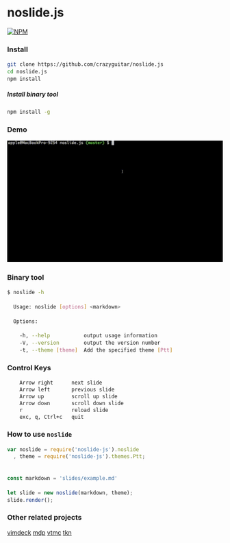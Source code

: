 # noslide.js

[![NPM](https://nodei.co/npm/noslide-js.png?compact=true)](https://nodei.co/npm/noslide-js/)

### Install

```bash
git clone https://github.com/crazyguitar/noslide.js
cd noslide.js
npm install
```
##### Install binary tool

```bash
npm install -g
```


### Demo

![](images/demo.gif)

### Binary tool

```bash
$ noslide -h

  Usage: noslide [options] <markdown>

  Options:

    -h, --help           output usage information
    -V, --version        output the version number
    -t, --theme [theme]  Add the specified theme [Ptt]
```

### Control Keys

```
    Arrow right      next slide
    Arrow left       previous slide
    Arrow up         scroll up slide
    Arrow down       scroll down slide
    r                reload slide
    exc, q, Ctrl+c   quit
```


### How to use ``noslide``

```js
var noslide = require('noslide-js').noslide
  , theme = require('noslide-js').themes.Ptt;


const markdown = 'slides/example.md'

let slide = new noslide(markdown, theme);
slide.render();
```

### Other related projects

[vimdeck](https://github.com/tybenz/vimdeck)
[mdp](https://github.com/visit1985/mdp)
[vtmc](https://github.com/jclulow/vtmc)
[tkn](https://github.com/fxn/tkn)
